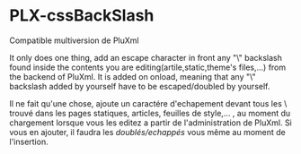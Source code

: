 # PLX-cssBackSlash

Compatible multiversion de PluXml

It only does one thing, add an escape character in front any "\\" backslash found inside the contents you are editing(artile,static,theme's files,...) from the backend of PluXml. It is added on onload, meaning that any "\\" backslash added by yourself have to be escaped/doubled by yourself.

Il ne fait qu'une chose, ajoute un caractére d'echapement devant tous les \ trouvé dans les pages statiques, articles, feuilles de style,... , au moment du chargement lorsque vous les editez a partir de l'administration de PluXml. Si vous en ajouter, il faudra les *doublés/echappés* vous même au moment de l'insertion.
